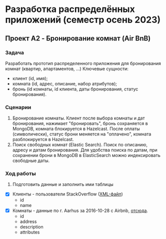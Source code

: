 # Разработка распределённых приложений (семестр осень 2023)
## Проект A2 - Бронирование комнат (Air BnB)
### Задача
Разработать прототип распределенного приложения для бронирования комнат (квартир, апартаментов, ...)
Ключевые сущности:
 - клиент (id, имя);
 - комната (id, адрес, описание, набор атрибутов);
 - бронь (id комнаты, id клиента, даты бронирования, статус бронирования).
### Сценарии
1.  Бронирование комнаты. Клиент после выбора комнаты и дат бронирования, нажимает "бронировать", бронь сохраняется в MongoDB, комната блокируется в Hazelcast. После оплаты (символически), статус брони меняется на "оплачено", комната разблокируется в Hazelcast.
2.  Поиск свободных комнат (Elastic Search). Поиск по описанию, адресу и датам бронирования. Для удобства поиска по датам, при сохранении брони в MongoDB в ElasticSearch можно индексировать свободные даты.
### Ход работы
1. Подготовить данные и заполнить ими таблицы
- [x] Клиенты - пользователи StackOverflow ([XML-файл](https://archive.org/details/stackexchange))
	- id
	- name
- [x] Комнаты - данные по г. Aarhus за 2016-10-28 с Airbnb, [отсюда](https://tomslee.net/airbnb-data-collection-get-the-data).
	- id
	- address
	- description
	- attributes